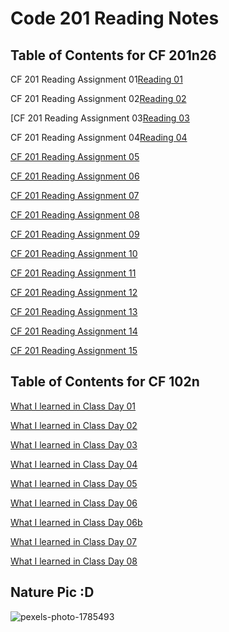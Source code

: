 # Code 201 Reading Notes

## Table of Contents for CF 201n26

CF 201 Reading Assignment 01[Reading 01](/CF201/read-01.md)

CF 201 Reading Assignment 02[Reading 02](/CF201/read-02.md)

[CF 201 Reading Assignment 03[Reading 03](/CF201/read-03.md)

CF 201 Reading Assignment 04[Reading 04](/CF201/read-04.md)

[CF 201 Reading Assignment 05](#)

[CF 201 Reading Assignment 06](#)

[CF 201 Reading Assignment 07](#)

[CF 201 Reading Assignment 08](#)

[CF 201 Reading Assignment 09](#)

[CF 201 Reading Assignment 10](#)

[CF 201 Reading Assignment 11](#)

[CF 201 Reading Assignment 12](#)

[CF 201 Reading Assignment 13](#)

[CF 201 Reading Assignment 14](#)

[CF 201 Reading Assignment 15](#)

## Table of Contents for CF 102n

[What I learned in Class Day 01](/CF102/Read01.md)

[What I learned in Class Day 02](/CF102/Read02.md)

[What I learned in Class Day 03](/CF102/Read03.md)

[What I learned in Class Day 04](/CF102/Read04.md)

[What I learned in Class Day 05](/CF102/Read05.md)

[What I learned in Class Day 06](/CF102/Read06.md)

[What I learned in Class Day 06b](/CF102/Read06b.md)

[What I learned in Class Day 07](/CF102/Read07.md)

[What I learned in Class Day 08](/CF102/read08.md)

## Nature Pic :D
![pexels-photo-1785493](https://user-images.githubusercontent.com/71913098/101452693-f179fc80-38e2-11eb-8433-2db9fa643bcd.jpg)
